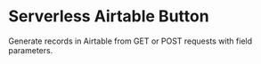 # Serverless Airtable Button

Generate records in Airtable from GET or POST requests with field parameters.
